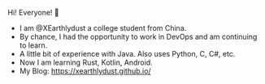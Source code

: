 Hi! Everyone! 👋
- I am @XEarthlydust a college student from China.
- By chance, I had the opportunity to work in DevOps and am continuing to learn. 
- A little bit of experience with Java. Also uses Python, C, C#, etc. 
- Now I am learning Rust, Kotlin, Android.
- My Blog: <https://xearthlydust.github.io/>

<!--
**XEarthlydust/XEarthlydust** is a ✨ _special_ ✨ repository because its `README.md` (this file) appears on your GitHub profile.

Here are some ideas to get you started:

- 🔭 I’m currently working on ...
- 🌱 I’m currently learning ...
- 👯 I’m looking to collaborate on ...
- 🤔 I’m looking for help with ...
- 💬 Ask me about ...
- 📫 How to reach me: ...
- 😄 Pronouns: ...
- ⚡ Fun fact: ...
-->
